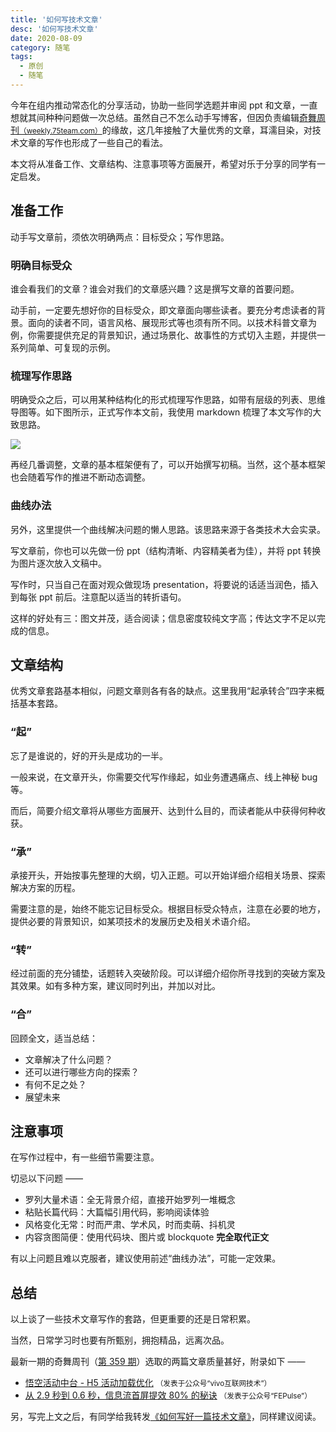 ```yaml
---
title: '如何写技术文章'
desc: '如何写技术文章'
date: 2020-08-09
category: 随笔
tags:
  - 原创
  - 随笔
---
```


今年在组内推动常态化的分享活动，协助一些同学选题并审阅 ppt 和文章，一直想就其间种种问题做一次总结。虽然自己不怎么动手写博客，但因负责编辑[奇舞周刊<small>（weekly.75team.com）</small>](https://weekly.75team.com/)的缘故，这几年接触了大量优秀的文章，耳濡目染，对技术文章的写作也形成了一些自己的看法。

本文将从准备工作、文章结构、注意事项等方面展开，希望对乐于分享的同学有一定启发。

## 准备工作

动手写文章前，须依次明确两点：目标受众；写作思路。

### 明确目标受众

谁会看我们的文章？谁会对我们的文章感兴趣？这是撰写文章的首要问题。

动手前，一定要先想好你的目标受众，即文章面向哪些读者。要充分考虑读者的背景。面向的读者不同，语言风格、展现形式等也须有所不同。以技术科普文章为例，你需要提供充足的背景知识，通过场景化、故事性的方式切入主题，并提供一系列简单、可复现的示例。

### 梳理写作思路

明确受众之后，可以用某种结构化的形式梳理写作思路，如带有层级的列表、思维导图等。如下图所示，正式写作本文前，我使用 markdown 梳理了本文写作的大致思路。

![](https://p6-juejin.byteimg.com/tos-cn-i-k3u1fbpfcp/fa705306eca942d59ff942b51c375804~tplv-k3u1fbpfcp-zoom-1.image)

再经几番调整，文章的基本框架便有了，可以开始撰写初稿。当然，这个基本框架也会随着写作的推进不断动态调整。

### 曲线办法

另外，这里提供一个曲线解决问题的懒人思路。该思路来源于各类技术大会实录。

写文章前，你也可以先做一份 ppt（结构清晰、内容精美者为佳），并将 ppt 转换为图片逐次放入文稿中。

写作时，只当自己在面对观众做现场 presentation，将要说的话适当润色，插入到每张 ppt 前后。注意配以适当的转折语句。

这样的好处有三：图文并茂，适合阅读；信息密度较纯文字高；传达文字不足以完成的信息。

## 文章结构

优秀文章套路基本相似，问题文章则各有各的缺点。这里我用“起承转合”四字来概括基本套路。

### “起”

忘了是谁说的，好的开头是成功的一半。

一般来说，在文章开头，你需要交代写作缘起，如业务遭遇痛点、线上神秘 bug 等。

而后，简要介绍文章将从哪些方面展开、达到什么目的，而读者能从中获得何种收获。

### “承”

承接开头，开始按事先整理的大纲，切入正题。可以开始详细介绍相关场景、探索解决方案的历程。

需要注意的是，始终不能忘记目标受众。根据目标受众特点，注意在必要的地方，提供必要的背景知识，如某项技术的发展历史及相关术语介绍。

### “转”

经过前面的充分铺垫，话题转入突破阶段。可以详细介绍你所寻找到的突破方案及其效果。如有多种方案，建议同时列出，并加以对比。

### “合”

回顾全文，适当总结：

- 文章解决了什么问题？
- 还可以进行哪些方向的探索？
- 有何不足之处？
- 展望未来

## 注意事项

在写作过程中，有一些细节需要注意。

切忌以下问题 ——

- 罗列大量术语：全无背景介绍，直接开始罗列一堆概念
- 粘贴长篇代码：大篇幅引用代码，影响阅读体验
- 风格变化无常：时而严肃、学术风，时而卖萌、抖机灵
- 内容贪图简便：使用代码块、图片或 blockquote **完全取代正文**

有以上问题且难以克服者，建议使用前述“曲线办法”，可能一定效果。

## 总结

以上谈了一些技术文章写作的套路，但更重要的还是日常积累。

当然，日常学习时也要有所甄别，拥抱精品，远离次品。

最新一期的奇舞周刊（[第 359 期](https://weekly.75team.com/issue359.html)）选取的两篇文章质量甚好，附录如下 ——

- [悟空活动中台 - H5 活动加载优化](https://mp.weixin.qq.com/s/6gtVR0nVNcZvREjwftZgzA) <small>（发表于公众号“vivo互联网技术”）</small>
- [从 2.9 秒到 0.6 秒，信息流首屏提效 80% 的秘诀](https://mp.weixin.qq.com/s/dGO7cvhnr0cWdeu7O2v5Eg) <small>（发表于公众号“FEPulse”）</small>

另，写完上文之后，有同学给我转发[《如何写好一篇技术文章》](https://juejin.im/post/6844903504922804238)，同样建议阅读。

